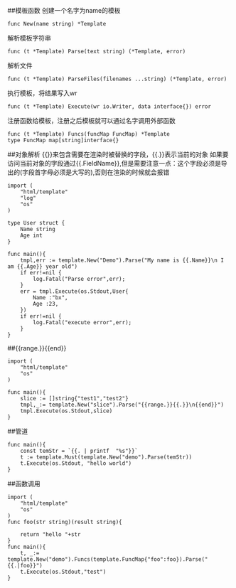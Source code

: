 ##模板函数
创建一个名字为name的模板
```
func New(name string) *Template
```
解析模板字符串
```
func (t *Template) Parse(text string) (*Template, error)
```
解析文件
```
func (t *Template) ParseFiles(filenames ...string) (*Template, error)
```
 执行模板，将结果写入wr
```
func (t *Template) Execute(wr io.Writer, data interface{}) error
```
注册函数给模板，注册之后模板就可以通过名字调用外部函数
```
func (t *Template) Funcs(funcMap FuncMap) *Template
type FuncMap map[string]interface{}
```

##对象解析
{{}}来包含需要在渲染时被替换的字段，{{.}}表示当前的对象
如果要访问当前对象的字段通过{{.FieldName}},但是需要注意一点：这个字段必须是导出的(字段首字母必须是大写的),否则在渲染的时候就会报错
```
import (
	"html/template"
	"log"
	"os"
)

type User struct {
	Name string
	Age int
}

func main(){
	tmpl,err := template.New("Demo").Parse("My name is {{.Name}}\n I am {{.Age}} year old")
	if err!=nil {
		log.Fatal("Parse error",err);
	}
	err = tmpl.Execute(os.Stdout,User{
		Name :"bx",
		Age :23,
	})
	if err!=nil {
		log.Fatal("execute error",err);
	}
}
```
##{{range.}}{{end}}
```
import (
	"html/template"
	"os"
)

func main(){
	slice := []string{"test1","test2"}
	tmpl,_:= template.New("slice").Parse("{{range.}}{{.}}\n{{end}}")
	tmpl.Execute(os.Stdout,slice)
}
```
##管道
```
func main(){
	const temStr = `{{. | printf  "%s"}}`
	t := template.Must(template.New("demo").Parse(temStr))
	t.Execute(os.Stdout, "hello world")
}
```
##函数调用
```
import (
	"html/template"
	"os"
)
func foo(str string)(result string){

	return "hello "+str
}
func main(){
  	t, _:= template.New("demo").Funcs(template.FuncMap{"foo":foo}).Parse("{{.|foo}}")
	t.Execute(os.Stdout,"test")
}
```
